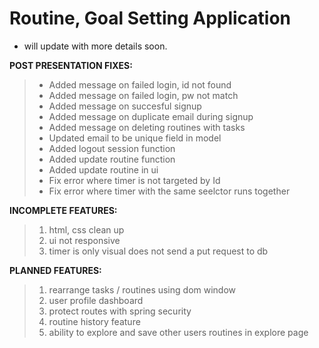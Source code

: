 # Routine, Goal Setting Application

* will update with more details soon.

**POST PRESENTATION FIXES:**
>+ Added message on failed login, id not found
>+ Added message on failed login, pw not match
>+ Added message on succesful signup
>+ Added message on duplicate email during signup
>+ Added message on deleting routines with tasks
>+ Updated email to be unique field in model
>+ Added logout session function
>+ Added update routine function
>+ Added update routine in ui
>+ Fix error where timer is not targeted by Id
>+ Fix error where timer with the same seelctor runs together

**INCOMPLETE FEATURES:**
>1. html, css clean up
>2. ui not responsive
>3. timer is only visual does not send a put request to db

**PLANNED FEATURES:**
>1. rearrange tasks / routines using dom window
>2. user profile dashboard
>3. protect routes with spring security
>4. routine history feature
>5. ability to explore and save other users routines in explore page
